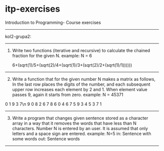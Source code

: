 # itp-exercises
Introduction to Programming- Course exercises

***************************************************************************
kol2-grupa2:
___________________________________________________________________________

1. Write two functions (iterative and recursive) to calculate the chained 
fraction for the given N.
      example: N = 6
      
      6+(sqrt(1)/5+(sqrt(2)/4+(sqrt(1)/3+(sqrt(2)/2+(sqrt(1)/1))))))
___________________________________________________________________________

2. Write a function that for the given number N makes a matrix as follows, 
In the last row places the digits of the number, and each subsequent upper
row increases each element by 2 and 1. When element value passes 9, again
it starts from zero.
      example: N = 45371

0 1 9 3 7\n
9 0 8 2 6
7 8 6 0 4
6 7 5 9 3
4 5 3 7 1

____________________________________________________________________________

3. Write a program that changes given sentence stored as a character array
in a way that it removes the words that have less than N characters. Number
N is entered by an user. It is assumed that only letters and a space sign 
are entered.
      example: N=5
in: Sentence with some words
out: Sentence words

******************************************************************************
